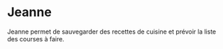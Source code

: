 Jeanne
======

Jeanne permet de sauvegarder des recettes de cuisine et prévoir la liste des courses à faire.